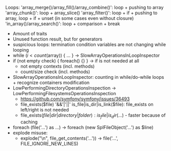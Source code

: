 Loops:
    'array_merge()/array_fill()/array_combine()': loop + pushing to array
    'array_chunk()':                              loop + array_slice()
    'array_filter()':                             loop + if + pushing to array, loop + if + unset (in some cases even without closure)
    'in_array()/array_search()':                  loop + comparison + break

- Amount of traits
- Unused function result, but for generators
- suspicious loops: termination condition variables are not changing while looping
- while ($i < count($array)) { ... } -> SlowArrayOperationsInLoopInspector
- if (not empty check) { foreach() {} } -> if is not needed at all
    - not empty contexts (incl. methods)
    - count/size check (incl. methods)
- SlowArrayOperationsInLoopInspector: counting in while/do-while loops + recognize containers modification
- LowPerformingDirectoryOperationsInspection -> LowPerformingFilesystemsOperationsInspection
    - https://github.com/symfony/symfony/issues/36493
    - file_exists($file) '&&'|'||' is_file|is_dir|is_link($file): file_exists on left/right is not needed
    - file_exists($file|dir|directory|folder): is_file|is_dir($...) - faster because of caching
- foreach (file('...') as ...) -> foreach (new SplFileObject('...') as $line)
- explode misuse:
    - explode("\n", file_get_contents('...')) -> file('...', FILE_IGNORE_NEW_LINES)
